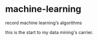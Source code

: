 # machine-learning

record machine learning‘s algorithms

this is the start to my data mining's carrier.


